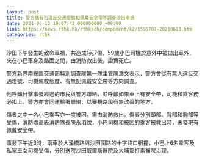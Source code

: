 ```yaml
---
layout: post
title: 警方循有否違反交通燈號和佩戴安全帶等調查沙田車禍
date: 2021-06-13 19:07:43.000000000 +08:00
link: https://news.rthk.hk/rthk/ch/component/k2/1595707-20210613.htm
categories: rthk
---
```


沙田下午發生的致命車禍，共造成1死7傷，59歲小巴司機於意外中被拋出車外，夾在小巴車身及路面之間，由消防救出後，證實死亡。

警方新界南總區交通部特別調查隊第一隊主管陳浩文表示，警方會從有無人違反交通燈號、司機駕駛態度、有無配佩戴安全帶等方向調查。

他呼籲目擊事發經過的巿民與警方聯絡，並呼籲如果車上有安全帶，司機和乘客務必扣上。警方亦會同運輸署聯絡，以審視路段有無改善的地方。

傷者之中一名小巴乘客亦一度被困，需由消防救出。傷者分別頭部、背部和胸部等受傷，消防處高級消防隊長陳永滔說，小巴司機和被困的乘客被救出時，未發現有佩戴安全帶。

事發下午近3時，兩車於大涌橋路與沙田圍路的十字路口相撞，小巴上6名乘客及私家車女司機受傷，分別送院沙田威爾斯醫院及大埔那打素醫院治理。
